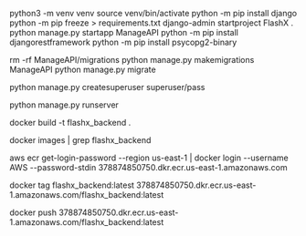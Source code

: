 python3 -m venv venv
source venv/bin/activate
python -m pip install django
python -m pip freeze > requirements.txt
django-admin startproject FlashX .
python manage.py startapp ManageAPI
python -m pip install djangorestframework
python -m pip install psycopg2-binary


rm -rf ManageAPI/migrations
python manage.py makemigrations ManageAPI
python manage.py migrate

python manage.py createsuperuser
superuser/pass

python manage.py runserver


docker build -t flashx_backend .

docker images | grep flashx_backend

aws ecr get-login-password --region us-east-1 | docker login --username AWS --password-stdin 378874850750.dkr.ecr.us-east-1.amazonaws.com

docker tag flashx_backend:latest 378874850750.dkr.ecr.us-east-1.amazonaws.com/flashx_backend:latest

docker push 378874850750.dkr.ecr.us-east-1.amazonaws.com/flashx_backend:latest
